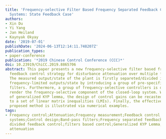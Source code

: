 ```yaml
---
title: 'Frequency-selective Filter Based Frequency Separated Feedback Control of Linear
  Systems: State Feedback Case'
authors:
- Xin Du
- Yi Yang
- Jan Heiland
- Kaynyak Okyay
date: '2019-07-01'
publishDate: '2024-06-13T12:14:11.748207Z'
publication_types:
- paper-conference
publication: '*2019 Chinese Control Conference (CCC)*'
doi: 10.23919/ChiCC.2019.8865706
abstract: This paper presents a new frequency-selective filter based frequency separated
  feedback control strategy for disturbance attenuation over multiple frequency ranges.
  The measured output/state of the plant is firstly separeted/divided into auxiliary
  frequency-limited outputs/state by introducing a group of pre-specified frequency-selective
  filters. Furthermore, a group of frequency-selective controllers is designed to
  render the frequency-selective component of the closed-loop system. With the aid
  of generalized KYP lemma, the design of control gains can be recasted into solutions
  to a set of linear matrix inequalities (LMIs). Finally, the effectiveness of the
  proposed method is illustrated via numerical examples.
tags:
- Frequency control;Attenuation;Frequency measurement;Feedback control;Closed loop
  systems;Control design;Band-pass filters;Frequency separated feedback control;Frequency
  divided feedback control;filters based control;Generalized KYP Lemma;Disturbance
  attenuation
---
```

